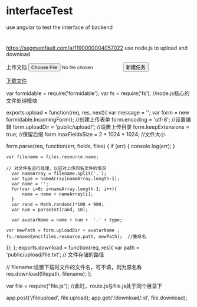 # interfaceTest
use angular to test the interface  of backend


#
https://segmentfault.com/a/1190000004057022 use node.js to upload and download
<!DOCTYPE html>
<html>
<head>
    <title>node.js实现表单上传与下载文件</title>
</head>
<body>
  <form action="/fileupload" method="post" enctype='multipart/form-data'  onsubmit="return checkTask(this)">
    <label for="resource">上传文档</label>
    <input type="file" id="resource" name="resource">
    <button type="submit">新建任务</button>
  </form>

  <a href="download/kkk">下载文件</a>
</body>
</html>



var formidable = require('formidable');
var fs = require('fs');  //node.js核心的文件处理模块

exports.upload = function(req, res, next){
  var message = '';
  var form = new formidable.IncomingForm();   //创建上传表单
    form.encoding = 'utf-8';        //设置编辑
    form.uploadDir = 'public/upload/';     //设置上传目录
    form.keepExtensions = true;     //保留后缀
    form.maxFieldsSize = 2 * 1024 * 1024;   //文件大小
  
  form.parse(req, function(err, fields, files) {
    if (err) {
      console.log(err);
    }  


    var filename = files.resource.name;

    // 对文件名进行处理，以应对上传同名文件的情况
      var nameArray = filename.split('.');
      var type = nameArray[nameArray.length-1];
      var name = '';
      for(var i=0; i<nameArray.length-1; i++){
          name = name + nameArray[i];
      }
      var rand = Math.random()*100 + 900;
      var num = parseInt(rand, 10);

      var avatarName = name + num +  '.' + type;

    var newPath = form.uploadDir + avatarName ;
    fs.renameSync(files.resource.path, newPath);  //重命名
  });
};
exports.download = function(req, res){
  var path = 'public/upload/file.txt';  // 文件存储的路径

  // filename:设置下载时文件的文件名，可不填，则为原名称
  res.download(filepath, filename); 
};


var file = require("file.js");  //此时，route.js与file.js处于同个目录下

app.post('/fileupload', file.upload);
app.get('/download/:id', file.download);

